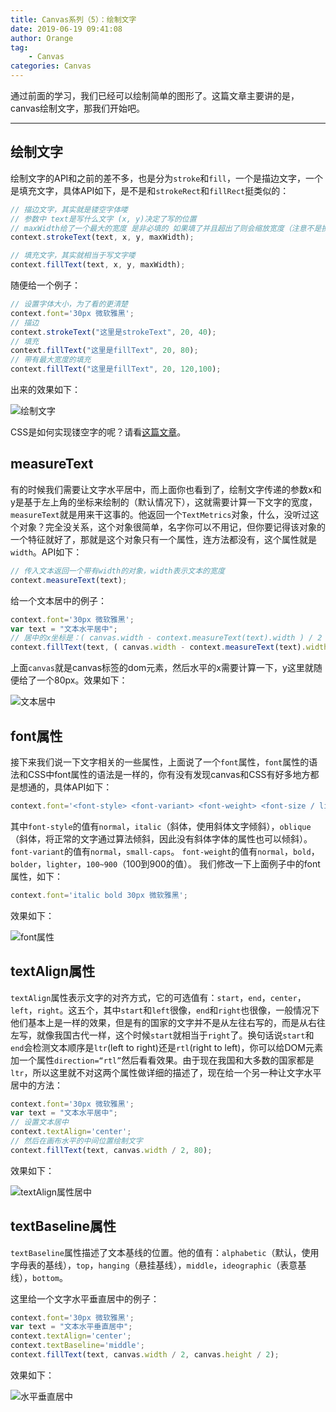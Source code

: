 ```yaml
---
title: Canvas系列（5）：绘制文字
date: 2019-06-19 09:41:08
author: Orange
tag:
	- Canvas
categories: Canvas
---
```


通过前面的学习，我们已经可以绘制简单的图形了。这篇文章主要讲的是，canvas绘制文字，那我们开始吧。

----

## 绘制文字 ##

绘制文字的API和之前的差不多，也是分为`stroke`和`fill`，一个是描边文字，一个是填充文字，具体API如下，是不是和`strokeRect`和`fillRect`挺类似的：

```JavaScript
// 描边文字，其实就是镂空字体喽
// 参数中 text是写什么文字 (x, y)决定了写的位置
// maxWidth给了一个最大的宽度 是非必填的 如果填了并且超出了则会缩放宽度（注意不是换行）
context.strokeText(text, x, y, maxWidth);

// 填充文字，其实就相当于写文字喽
context.fillText(text, x, y, maxWidth);
```

随便给一个例子：

```JavaScript
// 设置字体大小，为了看的更清楚
context.font='30px 微软雅黑';
// 描边
context.strokeText("这里是strokeText", 20, 40);
// 填充
context.fillText("这里是fillText", 20, 80);
// 带有最大宽度的填充
context.fillText("这里是fillText", 20, 120,100);
```

出来的效果如下：

![绘制文字](1.jpeg)

CSS是如何实现镂空字的呢？请看[这篇文章](/2019/03/19/CSS3实现彩色炫酷文字/#more)。

## measureText ##

有的时候我们需要让文字水平居中，而上面你也看到了，绘制文字传递的参数x和y是基于左上角的坐标来绘制的（默认情况下），这就需要计算一下文字的宽度，`measureText`就是用来干这事的。他返回一个`TextMetrics`对象，什么，没听过这个对象？完全没关系，这个对象很简单，名字你可以不用记，但你要记得该对象的一个特征就好了，那就是这个对象只有一个属性，连方法都没有，这个属性就是`width`。API如下：

```JavaScript
// 传入文本返回一个带有width的对象，width表示文本的宽度
context.measureText(text);
```

给一个文本居中的例子：

```JavaScript
context.font='30px 微软雅黑';
var text = "文本水平居中";
// 居中的x坐标是：( canvas.width - context.measureText(text).width ) / 2
context.fillText(text, ( canvas.width - context.measureText(text).width ) / 2, 80);
```

上面`canvas`就是canvas标签的dom元素，然后水平的x需要计算一下，y这里就随便给了一个80px。效果如下：

![文本居中](2.jpeg)

## font属性 ##

接下来我们说一下文字相关的一些属性，上面说了一个`font`属性，`font`属性的语法和CSS中font属性的语法是一样的，你有没有发现canvas和CSS有好多地方都是想通的，具体API如下：

```JavaScript
context.font='<font-style> <font-variant> <font-weight> <font-size / line-height> <font-family>';
```

其中`font-style`的值有`normal`，`italic`（斜体，使用斜体文字倾斜），`oblique`（斜体，将正常的文字通过算法倾斜，因此没有斜体字体的属性也可以倾斜）。
`font-variant`的值有`normal`，`small-caps`。
`font-weight`的值有`normal`，`bold`，`bolder`，`lighter`，`100~900`（100到900的值）。
我们修改一下上面例子中的font属性，如下：

```JavaScript
context.font='italic bold 30px 微软雅黑';
```

效果如下：

![font属性](3.jpeg)

## textAlign属性 ##

`textAlign`属性表示文字的对齐方式，它的可选值有：`start`，`end`，`center`，`left`，`right`。这五个，其中`start`和`left`很像，`end`和`right`也很像，一般情况下他们基本上是一样的效果，但是有的国家的文字并不是从左往右写的，而是从右往左写，就像我国古代一样，这个时候`start`就相当于`right`了。换句话说`start`和`end`会检测文本顺序是`ltr`(left to right)还是`rtl`(right to left)，你可以给DOM元素加一个属性`direction=“rtl”`然后看看效果。由于现在我国和大多数的国家都是`ltr`，所以这里就不对这两个属性做详细的描述了，现在给一个另一种让文字水平居中的方法：

```JavaScript
context.font='30px 微软雅黑';
var text = "文本水平居中";
// 设置文本居中
context.textAlign='center';
// 然后在画布水平的中间位置绘制文字
context.fillText(text, canvas.width / 2, 80);
```

效果如下：

![textAlign属性居中](4.jpeg)

## textBaseline属性 ##

`textBaseline`属性描述了文本基线的位置。他的值有：`alphabetic`（默认，使用字母表的基线），`top`，`hanging`（悬挂基线），`middle`，`ideographic`（表意基线），`bottom`。

这里给一个文字水平垂直居中的例子：

```JavaScript
context.font='30px 微软雅黑';
var text = "文本水平垂直居中";
context.textAlign='center';
context.textBaseline='middle';
context.fillText(text, canvas.width / 2, canvas.height / 2);
```

效果如下：

![水平垂直居中](5.jpeg)
